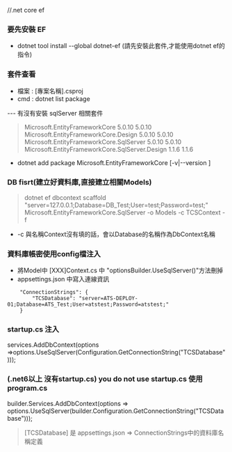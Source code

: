  //.net core ef
### 要先安裝 EF
 * dotnet tool install --global dotnet-ef (請先安裝此套件,才能使用dotnet ef的指令)
 
 
### 套件查看
* 檔案 : [專案名稱].csproj
* cmd : dotnet list package

--- 有沒有安裝 sqlServer 相關套件
> Microsoft.EntityFrameworkCore                       5.0.10   5.0.10
> Microsoft.EntityFrameworkCore.Design                5.0.10   5.0.10
> Microsoft.EntityFrameworkCore.SqlServer             5.0.10   5.0.10
> Microsoft.EntityFrameworkCore.SqlServer.Design      1.1.6    1.1.6

* dotnet add package Microsoft.EntityFrameworkCore [-v|--version <VERSION>]


### DB fisrt(建立好資料庫,直接建立相關Models)
> dotnet ef dbcontext scaffold "server=127.0.0.1;Database=DB_Test;User=test;Password=test;" Microsoft.EntityFrameworkCore.SqlServer -o Models -c TCSContext -f	

* -c 與名稱Context沒有填的話，會以Database的名稱作為DbContext名稱

### 資料庫帳密使用config檔注入
* 將Model中 [XXX]Context.cs 中 "optionsBuilder.UseSqlServer()"方法刪掉
* appsettings.json 中寫入連線資訊
```
    "ConnectionStrings": {
        "TCSDatabase": "server=ATS-DEPLOY-01;Database=ATS_Test;User=atstest;Password=atstest;"
    }
```

### startup.cs 注入
services.AddDbContext<TCSContext>(options =>options.UseSqlServer(Configuration.GetConnectionString("TCSDatabase")));

### (.net6以上 沒有startup.cs) you do not use startup.cs 使用 program.cs
builder.Services.AddDbContext<XXXContext>(options => options.UseSqlServer(builder.Configuration.GetConnectionString("TCSDatabase")));

> [TCSDatabase] 是 appsettings.json => ConnectionStrings中的資料庫名稱定義